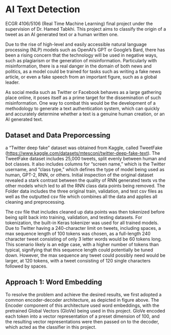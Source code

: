 # AI Text Detection
ECGR 4106/5106 (Real Time Machine Learning) final project under the supervision of Dr. Hamed Tabkhi. This project aims to classify the origin of a tweet as an AI generated text or a human written one.

Due to the rise of high-level and easily accessible natural language processing (NLP) models such as OpenAI’s GPT or Google’s Bard, there has been a rising concern that the technology will be used in negative ways, such as plagiarism or the generation of misinformation. Particularly with misinformation, there is a real danger in the domain of both news and politics, as a model could be trained for tasks such as writing a fake news article, or even a fake speech from an important figure, such as a global leader. 

As social media such as Twitter or Facebook  behaves as a large gathering place online, it poses itself as a prime target for the dissemination of such misinformation. One way to combat this would be the development of a methodology to generate a text authentication system, which can quickly and accurately determine whether a text is a genuine human creation, or an AI generated text.

## Dataset and Data Preporcessing
a “Twitter deep fake” dataset was obtained from Kaggle, called TweetFake (https://www.kaggle.com/datasets/mtesconi/twitter-deep-fake-text). The TweetFake dataset includes 25,000 tweets, split evenly between human and bot classes. It also includes columns for “screen name,” which is the Twitter username, and “class type,” which defines the type of model being used as human, GPT-2, RNN, or others.
Initial inspection of the original dataset revealed a stark contrast between the quality of RNN generated texts vs the other models which led to all the RNN class data points being removed. The Folder data includes the three original train, validation, and test csv files as well as the outputted csv file which combines all the data and applies all cleaning and preprocessing.

The csv file that includes cleaned up data points was then tokenized before being split back into training, validation, and testing datasets. For tokenization, the built-in Keras tokenizer was used for all trained models. Due to Twitter having a 240-character limit on tweets, including spaces, a max sequence length of 100 tokens was chosen, as a full-length 240 character tweet consisting of only 3 letter words would be 60 tokens long. This scenario likely is an edge case, with a higher number of tokens than typical, signifying that this sequence length could potentially be tuned down. However, the max sequence any tweet could possibly need would be larger, at 120 tokens, with a tweet consisting of 120 single characters followed by spaces.

## Approach 1: Word Embedding


To resolve the problem and achieve the desired results, we first adopted a common encoder-decoder architecture, as depicted in figure above. The Encoder component of this architecture used word embeddings, with the pretrained Global Vectors (GloVe) being used in this project. GloVe encoded each token into a vector representation of a preset dimension of 100, and the resulting vector representations were then passed on to the decoder, which acted as the classifier in this project.
